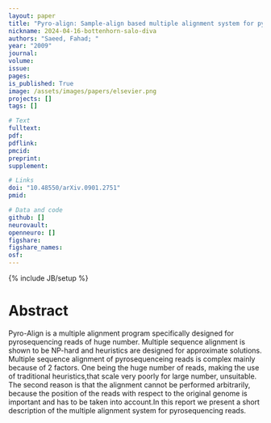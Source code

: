 ```yaml
---
layout: paper
title: "Pyro-align: Sample-align based multiple alignment system for pyrosequencing reads of large number"
nickname: 2024-04-16-bottenhorn-salo-diva
authors: "Saeed, Fahad; "
year: "2009"
journal: 
volume: 
issue:
pages: 
is_published: True
image: /assets/images/papers/elsevier.png
projects: []
tags: []

# Text
fulltext:
pdf:
pdflink:
pmcid:
preprint: 
supplement:

# Links
doi: "10.48550/arXiv.0901.2751"
pmid:

# Data and code
github: []
neurovault:
openneuro: []
figshare:
figshare_names:
osf:
---
```

{% include JB/setup %}

# Abstract

Pyro-Align is a multiple alignment program specifically designed for pyrosequencing reads of huge number. Multiple sequence alignment is shown to be NP-hard and heuristics are designed for approximate solutions. Multiple sequence alignment of pyrosequenceing reads is complex mainly because of 2 factors. One being the huge number of reads, making the use of traditional heuristics,that scale very poorly for large number, unsuitable. The second reason is that the alignment cannot be performed arbitrarily, because the position of the reads with respect to the original genome is important and has to be taken into account.In this report we present a short description of the multiple alignment system for pyrosequencing reads.
